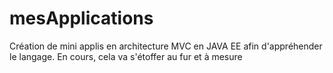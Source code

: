 # mesApplications
 Création de mini applis en architecture MVC en JAVA EE afin d'appréhender le langage.  En cours, cela va s'étoffer au fur et à mesure 

